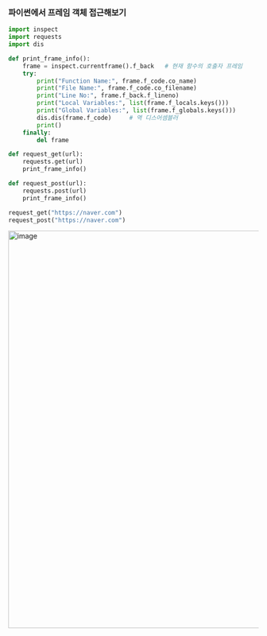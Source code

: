### 파이썬에서 프레임 객체 접근해보기
```python
import inspect
import requests
import dis

def print_frame_info():
    frame = inspect.currentframe().f_back   # 현재 함수의 호출자 프레임
    try:
        print("Function Name:", frame.f_code.co_name)
        print("File Name:", frame.f_code.co_filename)
        print("Line No:", frame.f_back.f_lineno)
        print("Local Variables:", list(frame.f_locals.keys()))
        print("Global Variables:", list(frame.f_globals.keys()))
        dis.dis(frame.f_code)     # 역 디스어셈블러
        print()
    finally:
        del frame

def request_get(url):
    requests.get(url)
    print_frame_info()

def request_post(url):
    requests.post(url)
    print_frame_info()

request_get("https://naver.com")
request_post("https://naver.com")
```
<img width="800" alt="image" src="https://github.com/heehehe/CPython-Guide/assets/41580746/b6d36560-9964-4b87-abf1-b6389d7d7ba1">
